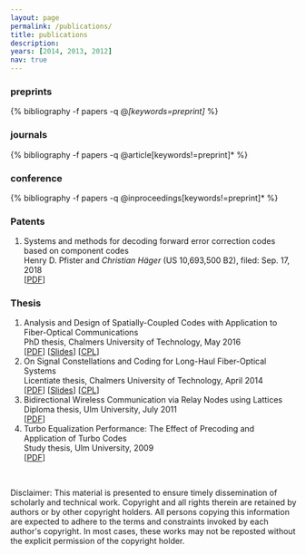 ```yaml
---
layout: page
permalink: /publications/
title: publications
description: 
years: [2014, 2013, 2012]
nav: true
---
```


<div class="publications">

<h3>preprints</h3>

{% bibliography -f papers -q @*[keywords=preprint]* %}

<h3>journals</h3>

{% bibliography -f papers -q @article[keywords!=preprint]* %}

<h3>conference</h3>

{% bibliography -f papers -q @inproceedings[keywords!=preprint]* %}

<h3>Patents</h3>

<ol class="bibliography">
<li><div class="title">Systems and methods for decoding forward error correction codes based on component codes</div>
<div class="author">
Henry D. Pfister and <em>Christian Häger</em> (US 10,693,500 B2), filed: Sep. 17, 2018
</div>
<div class="title">
[<a href="https://patents.google.com/patent/US10693500B2/en" target="_blank">PDF</a>]
</div>
</li>
</ol>

<h3>Thesis</h3>

<ol class="bibliography">
<li><div class="title">Analysis and Design of Spatially-Coupled Codes with Application to Fiber-Optical Communications</div>
PhD thesis, Chalmers University of Technology, May 2016
<div class="title">
[<a href="/assets/pdf/haeger_phd_thesis.pdf" target="_blank">PDF</a>]
[<a href="/assets/pdf/haeger_phd_seminar.pdf" target="_blank">Slides</a>]
[<a href="https://research.chalmers.se/publication/234952" target="_blank">CPL</a>]
</div>
</li>
<li><div class="title">On Signal Constellations and Coding for Long-Haul Fiber-Optical Systems </div>
Licentiate thesis, Chalmers University of Technology, April 2014
<div class="title">
[<a href="/assets/pdf/haeger_licentiate_thesis.pdf" target="_blank">PDF</a>]
[<a href="/assets/pdf/haeger_licentiate_seminar.pdf" target="_blank">Slides</a>]
[<a href="https://research.chalmers.se/publication/196845" target="_blank">CPL</a>]
</div>
</li>
<li><div class="title">Bidirectional Wireless Communication via Relay Nodes using Lattices</div>
Diploma thesis, Ulm University, July 2011
<div class="title">
[<a href="/assets/pdf/haeger_diploma_thesis.pdf" target="_blank">PDF</a>]
</div>
</li>
<li><div class="title">Turbo Equalization Performance: The Effect of Precoding and Application of Turbo Codes</div>
Study thesis, Ulm University, 2009
<div class="title">
[<a href="/assets/pdf/haeger_study_thesis.pdf" target="_blank">PDF</a>]
</div>
</li>
</ol>

</div>

<br>

Disclaimer: This material is presented to ensure timely dissemination of scholarly and technical work. Copyright and all rights therein are retained by authors or by other copyright holders. All persons copying this information are expected to adhere to the terms and constraints invoked by each author's copyright. In most cases, these works may not be reposted without the explicit permission of the copyright holder.

